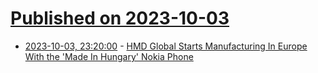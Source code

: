 # [Published on 2023-10-03](index.md)

* [2023-10-03, 23:20:00](https://mobile.slashdot.org/story/23/10/03/1944244/hmd-global-starts-manufacturing-in-europe-with-the-made-in-hungary-nokia-phone?utm_source=rss1.0mainlinkanon&utm_medium=feed) - [HMD Global Starts Manufacturing In Europe With the 'Made In Hungary' Nokia Phone](https://mobile.slashdot.org/story/23/10/03/1944244/hmd-global-starts-manufacturing-in-europe-with-the-made-in-hungary-nokia-phone?utm_source=rss1.0mainlinkanon&utm_medium=feed)
